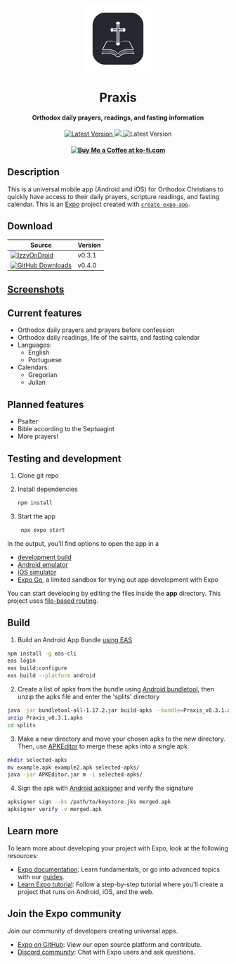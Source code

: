<p align="center"><img src="assets/images/praxis-icon.png" width="150"></p>
<h1 align="center"><b>Praxis</b></h1>
<h4 align="center">Orthodox daily prayers, readings, and fasting information</h4>
<p align="center">
<a href="https://github.com/JLucasGaldino/Praxis/releases/tag/v0.4.0">
<img alt="Latest Version" src="https://img.shields.io/badge/tag-v0.4.0-8A2BE2">
</a>
<a href="https://www.gnu.org/licenses/gpl-3.0">
<img src="https://img.shields.io/github/v/release/JLucasGaldino/Praxis">
</a>
<img alt="Latest Version" src="https://img.shields.io/badge/Christ%20is%20risen!-8A2BE2">
</p>
<h4 align="center"><a href='https://ko-fi.com/O5O616HNS2' target='_blank'><img height='36' style='border:0px;height:36px;' src='https://storage.ko-fi.com/cdn/kofi5.png?v=6' border='0' alt='Buy Me a Coffee at ko-fi.com' /></a></h4>

## Description
This is a universal mobile app (Android and iOS) for Orthodox Christians to quickly have access to their daily prayers, scripture readings, and fasting calendar. 
This is an [Expo](https://expo.dev) project created with [`create-expo-app`](https://www.npmjs.com/package/create-expo-app).

## Download
| Source | Version |
|--------|---------|
| <a href="https://apt.izzysoft.de/fdroid/index/apk/com.jlucasgaldino.Praxis"><img alt="IzzyOnDroid" src="https://img.shields.io/endpoint?url=https://apt.izzysoft.de/fdroid/api/v1/shield/com.jlucasgaldino.Praxis"></a> | v0.3.1 |
| <a href="https://github.com/JLucasGaldino/Praxis/releases/download/v0.4.0/Praxis_v0.4.0.apk"><img alt="GitHub Downloads" src="https://img.shields.io/github/v/release/JLucasGaldino/Praxis?logo=GitHub&label=GitHub"></a> | v0.4.0 |

## [Screenshots](https://github.com/JLucasGaldino/Praxis/blob/main/screenshots/screenshots.md)

## Current features
- Orthodox daily prayers and prayers before confession
- Orthodox daily readings, life of the saints, and fasting calendar
- Languages:
  - English
  - Portuguese
- Calendars:
  - Gregorian
  - Julian

## Planned features
- Psalter
- Bible according to the Septuagint
- More prayers!

## Testing and development

1. Clone git repo

2. Install dependencies

   ```bash
   npm install
   ```

3. Start the app

   ```bash
    npx expo start
   ```

In the output, you'll find options to open the app in a

- [development build](https://docs.expo.dev/develop/development-builds/introduction/)
- [Android emulator](https://docs.expo.dev/workflow/android-studio-emulator/)
- [iOS simulator](https://docs.expo.dev/workflow/ios-simulator/)
- [Expo Go](https://expo.dev/go), a limited sandbox for trying out app development with Expo

You can start developing by editing the files inside the **app** directory. This project uses [file-based routing](https://docs.expo.dev/router/introduction).

## Build

1. Build an Android App Bundle [using EAS](https://docs.expo.dev/build/setup/)

``` bash
npm install -g eas-cli
eas login
eas build:configure
eas build --platform android
```

2. Create a list of apks from the bundle using [Android bundletool](https://developer.android.com/tools/bundletool), then unzip the apks file and enter the 'splits' directory

``` bash
java -jar bundletool-all-1.17.2.jar build-apks --bundle=Praxis_v0.3.1.aab --output=Praxis_v0.3.1.apks
unzip Praxis_v0.3.1.apks
cd splits
```

3. Make a new directory and move your chosen apks to the new directory. Then, use [APKEditor](https://github.com/REAndroid/APKEditor) to merge these apks into a single apk.

``` bash
mkdir selected-apks
mv example.apk example2.apk selected-apks/
java -jar APKEditor.jar m -i selected-apks/
```

4. Sign the apk with [Android apksigner](https://developer.android.com/tools/apksigner) and verify the signature

``` bash
apksigner sign --ks /path/to/keystore.jks merged.apk
apksigner verify -v merged.apk
```

## Learn more

To learn more about developing your project with Expo, look at the following resources:

- [Expo documentation](https://docs.expo.dev/): Learn fundamentals, or go into advanced topics with our [guides](https://docs.expo.dev/guides).
- [Learn Expo tutorial](https://docs.expo.dev/tutorial/introduction/): Follow a step-by-step tutorial where you'll create a project that runs on Android, iOS, and the web.

## Join the Expo community

Join our community of developers creating universal apps.

- [Expo on GitHub](https://github.com/expo/expo): View our open source platform and contribute.
- [Discord community](https://chat.expo.dev): Chat with Expo users and ask questions.

